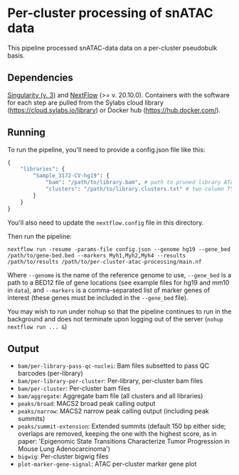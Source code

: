 # Per-cluster processing of snATAC data

This pipeline processed snATAC-data data on a per-cluster pseudobulk basis.

## Dependencies
[Singularity (v. 3)](https://docs.sylabs.io/guides/3.0/user-guide/) and [NextFlow](https://www.nextflow.io/) (>= v. 20.10.0). Containers with the software for each step are pulled from the Sylabs cloud library (https://cloud.sylabs.io/library) or Docker hub (https://hub.docker.com/).


## Running

To run the pipeline, you'll need to provide a config.json file like this:

```python
{
    "libraries": {
        "Sample_3172-CV-hg19": {
            "bam": "/path/to/library.bam", # path to pruned library ATAC bam file (from snATAC pipeline)
            "clusters": "/path/to/library.clusters.txt" # two-column TSV file (no header). First column is a barcode, second column is the cluster assignment for that barcode
        }
    }
}
```

You'll also need to update the `nextflow.config` file in this directory.

Then run the pipeline:

```bin
nextflow run -resume -params-file config.json --genome hg19 --gene_bed /path/to/gene-bed.bed --markers Myh1,Myh2,Myh4 --results /path/to/results /path/to/per-cluster-atac-processing/main.nf
```

Where `--genome` is the name of the reference genome to use, `--gene_bed` is a path to a BED12 file of gene locations (see example files for hg19 and mm10 in `data`), and `--markers` is a comma-separated list of marker genes of interest (these genes must be included in the `--gene_bed` file).

You may wish to run under nohup so that the pipeline continues to run in the background and does not terminate upon logging out of the server (`nohup nextflow run ... &`)

## Output
* `bam/per-library-pass-qc-nuclei`: Bam files subsetted to pass QC barcodes (per-library)
* `bam/per-library-per-cluster`: Per-library, per-cluster bam files
* `bam/per-cluster`: Per-cluster bam files
* `bam/aggregate`: Aggregate bam file (all clusters and all libraries)
* `peaks/broad`: MACS2 broad peak calling output
* `peaks/narrow`: MACS2 narrow peak calling output (including peak summits)
* `peaks/summit-extension`: Extended summits (default 150 bp either side; overlaps are removed, keeping the one with the highest score, as in paper: 'Epigenomic State Transitions Characterize Tumor Progression in Mouse Lung Adenocarcinoma')
* `bigwig`: Per-cluster bigwig files
* `plot-marker-gene-signal`: ATAC per-cluster marker gene plot